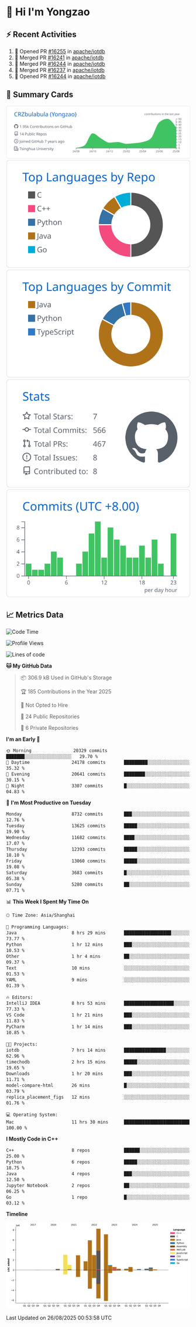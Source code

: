 # 👋 Hi I'm Yongzao

## ⚡ Recent Activities
<!--START_SECTION:activity-->
1. 💪 Opened PR [#16255](https://github.com/apache/iotdb/pull/16255) in [apache/iotdb](https://github.com/apache/iotdb)
2. 🎉 Merged PR [#16241](https://github.com/apache/iotdb/pull/16241) in [apache/iotdb](https://github.com/apache/iotdb)
3. 🎉 Merged PR [#16244](https://github.com/apache/iotdb/pull/16244) in [apache/iotdb](https://github.com/apache/iotdb)
4. 🎉 Merged PR [#16237](https://github.com/apache/iotdb/pull/16237) in [apache/iotdb](https://github.com/apache/iotdb)
5. 💪 Opened PR [#16244](https://github.com/apache/iotdb/pull/16244) in [apache/iotdb](https://github.com/apache/iotdb)
<!--END_SECTION:activity-->

## 🎑 Summary Cards

[![](https://raw.githubusercontent.com/CRZbulabula/CRZbulabula/main/profile-summary-card-output/github/0-profile-details.svg)](https://github.com/vn7n24fzkq/github-profile-summary-cards)
[![](https://raw.githubusercontent.com/CRZbulabula/CRZbulabula/main/profile-summary-card-output/github/1-repos-per-language.svg)](https://github.com/vn7n24fzkq/github-profile-summary-cards) [![](https://raw.githubusercontent.com/CRZbulabula/CRZbulabula/main/profile-summary-card-output/github/2-most-commit-language.svg)](https://github.com/vn7n24fzkq/github-profile-summary-cards)
[![](https://raw.githubusercontent.com/CRZbulabula/CRZbulabula/main/profile-summary-card-output/github/3-stats.svg)](https://github.com/vn7n24fzkq/github-profile-summary-cards) [![](https://raw.githubusercontent.com/CRZbulabula/CRZbulabula/main/profile-summary-card-output/github/4-productive-time.svg)](https://github.com/vn7n24fzkq/github-profile-summary-cards)

## 📈 Metrics Data

<!--START_SECTION:waka-->
![Code Time](http://img.shields.io/badge/Code%20Time-1%2C142%20hrs%2046%20mins-blue)

![Profile Views](http://img.shields.io/badge/Profile%20Views-1-blue)

![Lines of code](https://img.shields.io/badge/From%20Hello%20World%20I%27ve%20Written-36.7%20million%20lines%20of%20code-blue)

**🐱 My GitHub Data** 

> 📦 306.9 kB Used in GitHub's Storage 
 > 
> 🏆 185 Contributions in the Year 2025
 > 
> 🚫 Not Opted to Hire
 > 
> 📜 24 Public Repositories 
 > 
> 🔑 6 Private Repositories 
 > 
**I'm an Early 🐤** 

```text
🌞 Morning                20329 commits       ███████░░░░░░░░░░░░░░░░░░   29.70 % 
🌆 Daytime                24178 commits       █████████░░░░░░░░░░░░░░░░   35.32 % 
🌃 Evening                20641 commits       ████████░░░░░░░░░░░░░░░░░   30.15 % 
🌙 Night                  3307 commits        █░░░░░░░░░░░░░░░░░░░░░░░░   04.83 % 
```
📅 **I'm Most Productive on Tuesday** 

```text
Monday                   8732 commits        ███░░░░░░░░░░░░░░░░░░░░░░   12.76 % 
Tuesday                  13625 commits       █████░░░░░░░░░░░░░░░░░░░░   19.90 % 
Wednesday                11682 commits       ████░░░░░░░░░░░░░░░░░░░░░   17.07 % 
Thursday                 12393 commits       █████░░░░░░░░░░░░░░░░░░░░   18.10 % 
Friday                   13060 commits       █████░░░░░░░░░░░░░░░░░░░░   19.08 % 
Saturday                 3683 commits        █░░░░░░░░░░░░░░░░░░░░░░░░   05.38 % 
Sunday                   5280 commits        ██░░░░░░░░░░░░░░░░░░░░░░░   07.71 % 
```


📊 **This Week I Spent My Time On** 

```text
🕑︎ Time Zone: Asia/Shanghai

💬 Programming Languages: 
Java                     8 hrs 29 mins       ██████████████████░░░░░░░   73.77 % 
Python                   1 hr 12 mins        ███░░░░░░░░░░░░░░░░░░░░░░   10.53 % 
Other                    1 hr 4 mins         ██░░░░░░░░░░░░░░░░░░░░░░░   09.37 % 
Text                     10 mins             ░░░░░░░░░░░░░░░░░░░░░░░░░   01.53 % 
YAML                     9 mins              ░░░░░░░░░░░░░░░░░░░░░░░░░   01.39 % 

🔥 Editors: 
IntelliJ IDEA            8 hrs 53 mins       ███████████████████░░░░░░   77.33 % 
VS Code                  1 hr 21 mins        ███░░░░░░░░░░░░░░░░░░░░░░   11.83 % 
PyCharm                  1 hr 14 mins        ███░░░░░░░░░░░░░░░░░░░░░░   10.85 % 

🐱‍💻 Projects: 
iotdb                    7 hrs 14 mins       ████████████████░░░░░░░░░   62.96 % 
timechodb                2 hrs 15 mins       █████░░░░░░░░░░░░░░░░░░░░   19.65 % 
Downloads                1 hr 20 mins        ███░░░░░░░░░░░░░░░░░░░░░░   11.71 % 
model-compare-html       26 mins             █░░░░░░░░░░░░░░░░░░░░░░░░   03.79 % 
replica_placement_figs   12 mins             ░░░░░░░░░░░░░░░░░░░░░░░░░   01.76 % 

💻 Operating System: 
Mac                      11 hrs 30 mins      █████████████████████████   100.00 % 
```

**I Mostly Code in C++** 

```text
C++                      8 repos             ██████░░░░░░░░░░░░░░░░░░░   25.00 % 
Python                   6 repos             █████░░░░░░░░░░░░░░░░░░░░   18.75 % 
Java                     4 repos             ███░░░░░░░░░░░░░░░░░░░░░░   12.50 % 
Jupyter Notebook         2 repos             ██░░░░░░░░░░░░░░░░░░░░░░░   06.25 % 
Go                       1 repo              █░░░░░░░░░░░░░░░░░░░░░░░░   03.12 % 
```



**Timeline**

![Lines of Code chart](https://raw.githubusercontent.com/CRZbulabula/CRZbulabula/main/assets/bar_graph.png)


 Last Updated on 26/08/2025 00:53:58 UTC
<!--END_SECTION:waka-->

